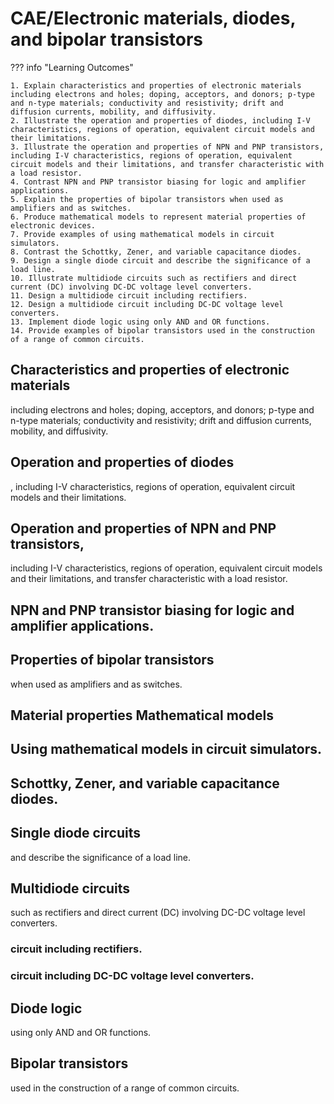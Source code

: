 # CAE/Electronic materials, diodes, and bipolar transistors

??? info "Learning Outcomes"

    1. Explain characteristics and properties of electronic materials including electrons and holes; doping, acceptors, and donors; p-type and n-type materials; conductivity and resistivity; drift and diffusion currents, mobility, and diffusivity.
    2. Illustrate the operation and properties of diodes, including I-V characteristics, regions of operation, equivalent circuit models and their limitations.
    3. Illustrate the operation and properties of NPN and PNP transistors, including I-V characteristics, regions of operation, equivalent circuit models and their limitations, and transfer characteristic with a load resistor.
    4. Contrast NPN and PNP transistor biasing for logic and amplifier applications.
    5. Explain the properties of bipolar transistors when used as amplifiers and as switches.
    6. Produce mathematical models to represent material properties of electronic devices.
    7. Provide examples of using mathematical models in circuit simulators.
    8. Contrast the Schottky, Zener, and variable capacitance diodes.
    9. Design a single diode circuit and describe the significance of a load line.
    10. Illustrate multidiode circuits such as rectifiers and direct current (DC) involving DC-DC voltage level converters.
    11. Design a multidiode circuit including rectifiers.
    12. Design a multidiode circuit including DC-DC voltage level converters.
    13. Implement diode logic using only AND and OR functions.
    14. Provide examples of bipolar transistors used in the construction of a range of common circuits.

## Characteristics and properties of electronic materials 

including electrons and holes; doping, acceptors, and donors; p-type and n-type materials; conductivity and resistivity; drift and diffusion currents, mobility, and diffusivity.

## Operation and properties of diodes

, including I-V characteristics, regions of operation, equivalent circuit models and their limitations.

## Operation and properties of NPN and PNP transistors,

 including I-V characteristics, regions of operation, equivalent circuit models and their limitations, and transfer characteristic with a load resistor.

## NPN and PNP transistor biasing for logic and amplifier applications.

## Properties of bipolar transistors 

when used as amplifiers and as switches.

## Material properties Mathematical models

## Using mathematical models in circuit simulators.

## Schottky, Zener, and variable capacitance diodes.

## Single diode circuits

and describe the significance of a load line.

## Multidiode circuits 

such as rectifiers and direct current (DC) involving DC-DC voltage level converters.

### circuit including rectifiers.

### circuit including DC-DC voltage level converters.

## Diode logic

 using only AND and OR functions.

## Bipolar transistors 

used in the construction of a range of common circuits.

